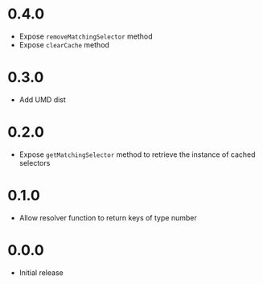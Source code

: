 # 0.4.0
- Expose `removeMatchingSelector` method
- Expose `clearCache` method

# 0.3.0
- Add UMD dist

# 0.2.0
- Expose `getMatchingSelector` method to retrieve the instance of cached selectors

# 0.1.0
- Allow resolver function to return keys of type number

# 0.0.0
- Initial release
